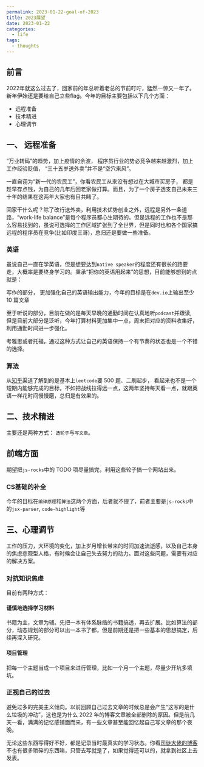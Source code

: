 ```yaml
---
permalink: 2023-01-22-goal-of-2023
title: 2023展望
date: 2023-01-22
categories:
  - life 
tags:
  - thoughts
---
```


## 前言

2022年就这么过去了，回家前的年总听着老总的节前叮咛，猛然一惊又一年了。新年伊始还是要给自己立些flag。今年的目标主要包括以下几个方面：

- 远程准备
- 技术精进
- 心理调节
## 一、 远程准备

 “万业转码”的趋势，加上疫情的余波， 程序员行业的势必竞争越来越激烈，加上工作经验贬值， “三十五岁送外卖”并不是“空穴来风”。

一直自诩为“新一代的农民工”，你看农民工从来没有想过在大城市买房子， 都是趁早存点钱，为自己的几年后回老家做打算。而且，为了一个房子透支自己未来三十年的结果在这两年大家也有目共睹了。

回家干什么呢？除了改行送外卖，利用技术优势创业之外，远程是另外一条道路，“work-life balance”是每个程序员都心生期待的。但是远程的工作也不是那么容易找到的，虽说可选择的工作区域扩张到了全世界，但是同时也和各个国家搞远程的程序员在竞争(比如印度三哥)，总归还是要做一些准备。

### 英语

虽说自己一直在学英语，但是想要达到`native speaker`的程度还有很长的路要走，大概率是要终身学习的。秉承“把你的英语用起来”的思想，目前能够想到的点就是：

写作的部分， 更加强化自己的英语输出能力，今年的目标是在`dev.io`上输出至少 10 篇文章

至于听说的部分，目前在做的是每天早晚的通勤时间在认真地听`podcast`并跟读, 但是目前大部分是泛听，今年打算材料更加集中一点，周末把对应的资料收集好，利用通勤时间进一步强化。

考雅思或者托福，通过这种方式让自己的英语保持一个有节奏的状态也是一个不错的选择。

### 算法
从[知乎](https://www.zhihu.com/question/542749773/answer/2572884921)渠道了解到的是基本上`leetcode`要 500 题、二刷起步， 看起来也不是一个短期内能够完成的目标，不如把战线拉得远一点，这两年坚持每天看一点，就跟英语一样花时间慢慢磨，总归是有效果的。
 
## 二、技术精进
主要还是两种方式： `造轮子`与`写文章`。

## 前端方面
期望把`js-rocks`中的 TODO 项尽量搞完，利用这些轮子搞一个网站出来。

### CS基础的补全
今年的目标在`编译原理`和`算法`这两个方面，后者就不提了，前者主要是`js-rocks`中的`jsx-parser`, `code-highlight`等


## 三、心理调节
工作的压力，大环境的变化，加上岁月增长带来的时间加速流逝感，以及自己本身的焦虑悲观型人格，有时候会让自己失去努力的动力。面对这些问题，需要有对应的解决方案。
### 对抗知识焦虑

目前有两种方式：

#### 谨慎地选择学习材料
书籍为主，文章为辅。先把一本有体系脉络的书籍搞透，再去扩展。比如算法的部分，动态规划的部分可以出一本书了都，但是前期还是把一些基本的思想搞定，后续再深入研究。

#### 项目管理
把每一个主题当成一个项目来进行管理，比如一个月一个主题，尽量少开坑多填坑。


### 正视自己的过去

避免过多的完美主义倾向。以前回顾自己过去文章的时候总是会产生“这写的是什么垃圾的冲动”，这也是为什么 2022 年的博客文章被全部删除的原因。但是前几天一看，满满的记忆感铺面而来，有一些文章甚至能回忆起自己写文章的那个夜晚。

无论这些东西写得好不好，都是记录当时最真实的学习状态。你看[司徒大佬的博客](https://www.cnblogs.com/rubylouvre/)不也有很多琐碎的东西嘛，只管去写就是了，如果觉得还可以的，就拿到社区上去发表。
